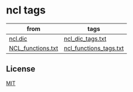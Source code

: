 # ncl tags

|from|tags|
|---|---|
|[ncl.dic](http://www.ncl.ucar.edu/Applications/Files/ncl.dic)|[ncl_dic_tags.txt](./ncl_dic_tags.txt)|
|[NCL_functions.txt](https://github.com/aaronspring/ncl_lazy_vim/blob/master/.vim/NCL_functions.txt)|[ncl_functions_tags.txt](./ncl_functions_tags.txt)|

## License

[MIT](./LICENSE)

